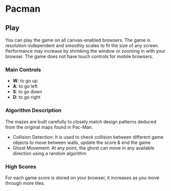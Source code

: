 # Pacman


Play
----
You can play the game on all canvas-enabled browsers. The game is resolution-independent and smoothly scales to fit the size of any screen. Performance may increase by shrinking the window or zooming in with your browser. The game does not have touch controls for mobile browsers.


### Main Controls

- **W**: to go up
- **A**: to go left
- **S**: to go down
- **D**: to go right

### Algorithm Description

The mazes are built carefully to closely match design patterns deduced from the original maps found in Pac-Man.

- Collision Detection: It is used to check collision between different game objects to move between walls, update the score & end the game
- Ghost Movement: At any point, the ghost can move in any available direction using a random algorithm


### High Scores

For each game score is stored on your browser, it increases as you move through more tiles.



